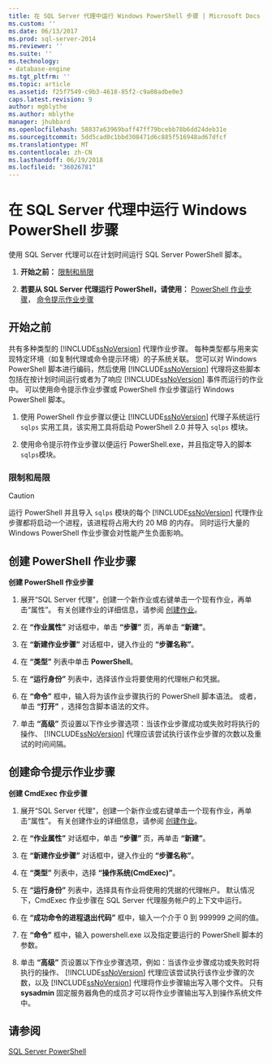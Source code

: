 ```yaml
---
title: 在 SQL Server 代理中运行 Windows PowerShell 步骤 | Microsoft Docs
ms.custom: ''
ms.date: 06/13/2017
ms.prod: sql-server-2014
ms.reviewer: ''
ms.suite: ''
ms.technology:
- database-engine
ms.tgt_pltfrm: ''
ms.topic: article
ms.assetid: f25f7549-c9b3-4618-85f2-c9a08adbe0e3
caps.latest.revision: 9
author: mgblythe
ms.author: mblythe
manager: jhubbard
ms.openlocfilehash: 58837a63969baff47ff79bcebb78b6dd24deb31e
ms.sourcegitcommit: 5dd5cad0c1bbd308471d6c885f516948ad67dfcf
ms.translationtype: MT
ms.contentlocale: zh-CN
ms.lasthandoff: 06/19/2018
ms.locfileid: "36026781"
---
```

# <a name="run-windows-powershell-steps-in-sql-server-agent"></a>在 SQL Server 代理中运行 Windows PowerShell 步骤
  使用 SQL Server 代理可以在计划时间运行 SQL Server PowerShell 脚本。  
  
1.  **开始之前：**  [限制和局限](#LimitationsRestrictions)  
  
2.  **若要从 SQL Server 代理运行 PowerShell，请使用：**  [PowerShell 作业步骤](#PShellJob)， [命令提示作业步骤](#CmdExecJob)  
  
## <a name="before-you-begin"></a>开始之前  
 共有多种类型的 [!INCLUDE[ssNoVersion](../includes/ssnoversion-md.md)] 代理作业步骤。 每种类型都与用来实现特定环境（如复制代理或命令提示环境）的子系统关联。 您可以对 Windows PowerShell 脚本进行编码，然后使用 [!INCLUDE[ssNoVersion](../includes/ssnoversion-md.md)] 代理将这些脚本包括在按计划时间运行或者为了响应 [!INCLUDE[ssNoVersion](../includes/ssnoversion-md.md)] 事件而运行的作业中。 可以使用命令提示作业步骤或 PowerShell 作业步骤运行 Windows PowerShell 脚本。  
  
1.  使用 PowerShell 作业步骤以便让 [!INCLUDE[ssNoVersion](../includes/ssnoversion-md.md)] 代理子系统运行 `sqlps` 实用工具，该实用工具将启动 PowerShell 2.0 并导入 `sqlps` 模块。  
  
2.  使用命令提示符作业步骤以便运行 PowerShell.exe，并且指定导入的脚本`sqlps`模块。  
  
###  <a name="LimitationsRestrictions"></a> 限制和局限  
  
> [!CAUTION]  
>  运行 PowerShell 并且导入 `sqlps` 模块的每个 [!INCLUDE[ssNoVersion](../includes/ssnoversion-md.md)] 代理作业步骤都将启动一个进程，该进程将占用大约 20 MB 的内存。 同时运行大量的 Windows PowerShell 作业步骤会对性能产生负面影响。  
  
##  <a name="PShellJob"></a> 创建 PowerShell 作业步骤  
 **创建 PowerShell 作业步骤**  
  
1.  展开“SQL Server 代理”，创建一个新作业或右键单击一个现有作业，再单击“属性”。 有关创建作业的详细信息，请参阅 [创建作业](../ssms/agent/create-jobs.md)。  
  
2.  在 **“作业属性”** 对话框中，单击 **“步骤”** 页，再单击 **“新建”**。  
  
3.  在 **“新建作业步骤”** 对话框中，键入作业的 **“步骤名称”**。  
  
4.  在 **“类型”** 列表中单击 **PowerShell**。  
  
5.  在 **“运行身份”** 列表中，选择该作业将要使用的代理帐户和凭据。  
  
6.  在 **“命令”** 框中，输入将为该作业步骤执行的 PowerShell 脚本语法。 或者，单击 **“打开”** ，选择包含脚本语法的文件。  
  
7.  单击 **“高级”** 页设置以下作业步骤选项：当该作业步骤成功或失败时将执行的操作、 [!INCLUDE[ssNoVersion](../includes/ssnoversion-md.md)] 代理应该尝试执行该作业步骤的次数以及重试的时间间隔。  
  
##  <a name="CmdExecJob"></a> 创建命令提示作业步骤  
 **创建 CmdExec 作业步骤**  
  
1.  展开“SQL Server 代理”，创建一个新作业或右键单击一个现有作业，再单击“属性”。 有关创建作业的详细信息，请参阅 [创建作业](../ssms/agent/create-jobs.md)。  
  
2.  在 **“作业属性”** 对话框中，单击 **“步骤”** 页，再单击 **“新建”**。  
  
3.  在 **“新建作业步骤”** 对话框中，键入作业的 **“步骤名称”**。  
  
4.  在 **“类型”** 列表中，选择 **“操作系统(CmdExec)”**。  
  
5.  在 **“运行身份”** 列表中，选择具有作业将使用的凭据的代理帐户。 默认情况下，CmdExec 作业步骤在 SQL Server 代理服务帐户的上下文中运行。  
  
6.  在 **“成功命令的进程退出代码”** 框中，输入一个介于 0 到 999999 之间的值。  
  
7.  在 **“命令”** 框中，输入 powershell.exe 以及指定要运行的 PowerShell 脚本的参数。  
  
8.  单击 **“高级”** 页设置以下作业步骤选项，例如：当该作业步骤成功或失败时将执行的操作、 [!INCLUDE[ssNoVersion](../includes/ssnoversion-md.md)] 代理应该尝试执行该作业步骤的次数，以及 [!INCLUDE[ssNoVersion](../includes/ssnoversion-md.md)] 代理将作业步骤输出写入哪个文件。 只有 **sysadmin** 固定服务器角色的成员才可以将作业步骤输出写入到操作系统文件中。  
  
## <a name="see-also"></a>请参阅  
 [SQL Server PowerShell](sql-server-powershell.md)  
  
  